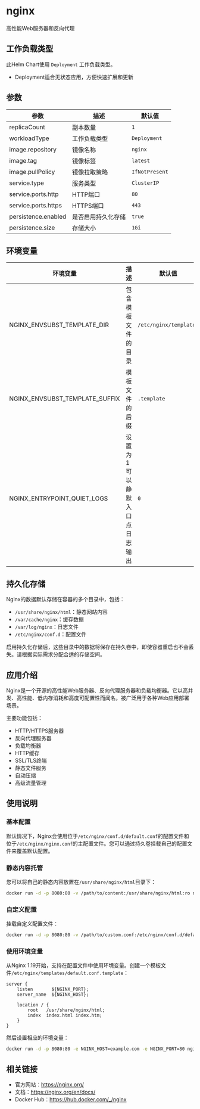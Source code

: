 # nginx

高性能Web服务器和反向代理

## 工作负载类型

此Helm Chart使用 `Deployment` 工作负载类型。

- Deployment适合无状态应用，方便快速扩展和更新

## 参数

| 参数 | 描述 | 默认值 |
|------|------|--------|
| replicaCount | 副本数量 | `1` |
| workloadType | 工作负载类型 | `Deployment` |
| image.repository | 镜像名称 | `nginx` |
| image.tag | 镜像标签 | `latest` |
| image.pullPolicy | 镜像拉取策略 | `IfNotPresent` |
| service.type | 服务类型 | `ClusterIP` |
| service.ports.http | HTTP端口 | `80` |
| service.ports.https | HTTPS端口 | `443` |
| persistence.enabled | 是否启用持久化存储 | `true` |
| persistence.size | 存储大小 | `1Gi` |

## 环境变量

| 环境变量 | 描述 | 默认值 |
|---------|------|--------|
| NGINX_ENVSUBST_TEMPLATE_DIR | 包含模板文件的目录 | `/etc/nginx/templates` |
| NGINX_ENVSUBST_TEMPLATE_SUFFIX | 模板文件的后缀 | `.template` |
| NGINX_ENTRYPOINT_QUIET_LOGS | 设置为1可以静默入口点日志输出 | `0` |

## 持久化存储

Nginx的数据默认存储在容器的多个目录中，包括：
- `/usr/share/nginx/html`：静态网站内容
- `/var/cache/nginx`：缓存数据
- `/var/log/nginx`：日志文件
- `/etc/nginx/conf.d`：配置文件

启用持久化存储后，这些目录中的数据将保存在持久卷中，即使容器重启也不会丢失。请根据实际需求分配合适的存储空间。

## 应用介绍

Nginx是一个开源的高性能Web服务器、反向代理服务器和负载均衡器。它以高并发、高性能、低内存消耗和高度可配置性而闻名，被广泛用于各种Web应用部署场景。

主要功能包括：
- HTTP/HTTPS服务器
- 反向代理服务器
- 负载均衡器
- HTTP缓存
- SSL/TLS终端
- 静态文件服务
- 自动压缩
- 高级流量管理

## 使用说明

### 基本配置

默认情况下，Nginx会使用位于`/etc/nginx/conf.d/default.conf`的配置文件和位于`/etc/nginx/nginx.conf`的主配置文件。您可以通过持久卷挂载自己的配置文件来覆盖默认配置。

### 静态内容托管

您可以将自己的静态内容放置在`/usr/share/nginx/html`目录下：

```bash
docker run -d -p 8080:80 -v /path/to/content:/usr/share/nginx/html:ro nginx
```

### 自定义配置

挂载自定义配置文件：

```bash
docker run -d -p 8080:80 -v /path/to/custom.conf:/etc/nginx/conf.d/default.conf:ro nginx
```

### 使用环境变量

从Nginx 1.19开始，支持在配置文件中使用环境变量。创建一个模板文件`/etc/nginx/templates/default.conf.template`：

```
server {
    listen       ${NGINX_PORT};
    server_name  ${NGINX_HOST};
    
    location / {
        root   /usr/share/nginx/html;
        index  index.html index.htm;
    }
}
```

然后设置相应的环境变量：

```bash
docker run -d -p 8080:80 -e NGINX_HOST=example.com -e NGINX_PORT=80 nginx
```

## 相关链接

- 官方网站：https://nginx.org/
- 文档：https://nginx.org/en/docs/
- Docker Hub：https://hub.docker.com/_/nginx